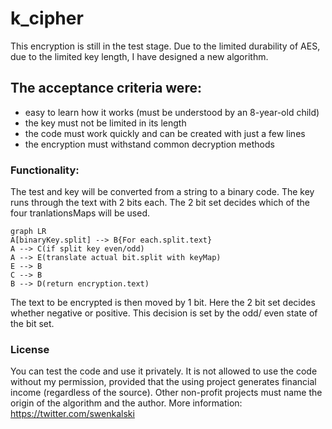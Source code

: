 # k_cipher
This encryption is still in the test stage. Due to the limited durability of AES, due to the limited key length, I have designed a new algorithm.

## The acceptance criteria were:
- easy to learn how it works (must be understood by an 8-year-old child)
- the key must not be limited in its length
- the code must work quickly and can be created with just a few lines
- the encryption must withstand common decryption methods

### Functionality:
The test and key will be converted from a string to a binary code.
The key runs through the text with 2 bits each. The 2 bit set decides which of the four tranlationsMaps will be used.

```mermaid
graph LR
A[binaryKey.split] --> B{For each.split.text}
A --> C(if split key even/odd)
A --> E(translate actual bit.split with keyMap)
E --> B
C --> B
B --> D(return encryption.text)
```
The text to be encrypted is then moved by 1 bit. Here the 2 bit set decides whether negative or positive. This decision is set by the odd/ even state of the bit set.

### License
You can test the code and use it privately. It is not allowed to use the code without my permission, provided that the using project generates financial income (regardless of the source).
Other non-profit projects must name the origin of the algorithm and the author.
More information: https://twitter.com/swenkalski



